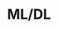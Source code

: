 ---
layout: list
title: ML/DL
slug: ml-dl
description: >
  머신러닝과 딥러닝에 관련된 학습 및 연구 내용을 다룹니다.
sitemap: true
---